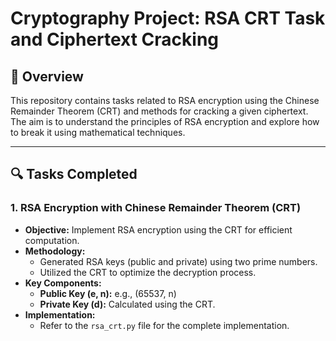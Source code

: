 # Cryptography Project: RSA CRT Task and Ciphertext Cracking

## 📖 Overview

This repository contains tasks related to RSA encryption using the Chinese Remainder Theorem (CRT) and methods for cracking a given ciphertext. The aim is to understand the principles of RSA encryption and explore how to break it using mathematical techniques.

---
## 🔍 Tasks Completed

### 1. **RSA Encryption with Chinese Remainder Theorem (CRT)**

- **Objective:** Implement RSA encryption using the CRT for efficient computation.
- **Methodology:**
  - Generated RSA keys (public and private) using two prime numbers.
  - Utilized the CRT to optimize the decryption process.
- **Key Components:**
  - **Public Key (e, n):** e.g., (65537, n)
  - **Private Key (d):** Calculated using the CRT.
- **Implementation:** 
  - Refer to the `rsa_crt.py` file for the complete implementation.
